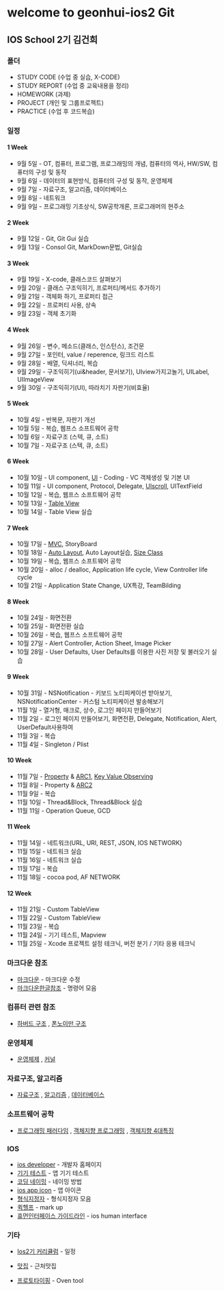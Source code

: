 # welcome to geonhui-ios2 Git
## IOS School 2기 김건희

### 폴더
 - STUDY CODE (수업 중 실습,  X-CODE)
 - STUDY REPORT (수업 중 교육내용을 정리)
 - HOMEWORK (과제)
 - PROJECT (개인 및 그룹프로젝트)
 - PRACTICE (수업 후 코드복습)

### 일정
#### 1 Week
* 9월 5일 - OT, 컴퓨터, 프로그램,  프로그래밍의 개념, 컴퓨터의 역사, HW/SW, 컴퓨터의 구성 및 동작
* 9월 6일 - 데이터의 표현방식, 컴퓨터의 구성 및 동작, 운영체제
* 9월 7일 - 자료구조, 알고리즘, 데이터베이스
* 9월 8일 - 네트워크
* 9월 9일 - 프로그래밍 기초상식, SW공학개론, 프로그래머의 현주소

#### 2 Week
* 9월 12일 - Git, Git Gui 실습
* 9월 13일 - Consol Git, MarkDown문법, Git실습

#### 3 Week
* 9월 19일 - X-code, 클래스코드 살펴보기
* 9월 20일 - 클래스 구조익히기, 프로퍼티/메서드 추가하기
* 9월 21일 - 객체화 하기, 프로퍼티 접근
* 9월 22일 - 프로퍼티 사용, 상속
* 9월 23일 - 객체 초기화

#### 4 Week
* 9월 26일 - 변수, 메소드(클래스, 인스턴스), 조건문
* 9월 27일 - 포인터, value / reperence, 링크드 리스트
* 9월 28일 - 배열, 딕셔너리, 복습
* 9월 29일 - 구조익히기(ui&header, 문서보기), UIview가지고놀기, UILabel, UIImageView
* 9월 30일 - 구조익히기(UI), 따라치기 자판기(비효율)

#### 5 Week
* 10월 4일 - 반복문, 자판기 개선
* 10월 5일 - 복습, 웹프스 소프트웨어 공학
* 10월 6일 - 자료구조 (스텍, 큐, 소트)
* 10월 7일 - 자료구조 (스텍, 큐, 소트)

#### 6 Week
* 10월 10일 - UI component, [UI] - Coding - VC 객체생성 및 기본 UI
* 10월 11일 - UI component, Protocol, Delegate, [UIscroll], UITextField
* 10월 12일 - 복습, 웹프스 소프트웨어 공학
* 10월 13일 - [Table View]
* 10월 14일 - Table View 실습

#### 7 Week
* 10월 17일 - [MVC], StoryBoard
* 10월 18일 - [Auto Layout], Auto Layout실습, [Size Class]
* 10월 19일 - 복습, 웹프스 소프트웨어 공학
* 10월 20일 - alloc / dealloc, Application life cycle, View Controller life cycle
* 10월 21일 - Application State Change, UX특강, TeamBilding

#### 8 Week
* 10월 24일 - 화면전환
* 10월 25일 - 화면전환 실습
* 10월 26일 - 복습, 웹프스 소프트웨어 공학
* 10월 27일 - Alert Controller, Action Sheet, Image Picker
* 10월 28일 - User Defaults, User Defaults를 이용한 사진 저장 및 불러오기 실습

#### 9 Week
* 10월 31일 - NSNotification - 키보드 노티피케이션 받아보기, NSNotificationCenter - 커스텀 노티피케이션 발송해보기				
* 11월 1일 - 열거형, 매크로, 상수, 로그인 페이지 만들어보기			
* 11월 2일 - 로그인 페이지 만들어보기, 화면전환, Delegate, Notification, Alert, UserDefault사용하여
* 11월 3일 - 복습
* 11월 4일 - Singleton / Plist	

#### 10 Week
* 11월 7일 - [Property] & [ARC1], [Key Value Observing]
* 11월 8일 - Property & [ARC2]	
* 11월 9일 - 복습
* 11월 10일 - Thread&Block, Thread&Block 실습 				
* 11월 11일 - Operation Queue, GCD

#### 11 Week
* 11월 14일 - 네트워크(URL, URI, REST, JSON, IOS NETWORK)
* 11월 15일 - 네트워크 실습
* 11월 16일 - 네트워크 실습
* 11월 17일 - 복습
* 11월 18일 - cocoa pod, AF NETWORK

#### 12 Week
* 11월 21일 - Custom TableView	
* 11월 22일 - Custom TableView	
* 11월 23일 - 복습
* 11월 24일 - 기기 테스트, Mapview
* 11월 25일 - Xcode 프로젝트 설정 테크닉, 버전 분기 / 기타 응용 테크닉	

### 마크다운 참조
* [마크다운] - 마크다운 수정
* [마크다운한글참조] - 명령어 모음

### 컴퓨터 관련 참조
* [하버드 구조]  , [폰노이만 구조] 

### 운영체제
* [운영체제]  , [커널]

### 자료구조, 알고리즘
* [자료구조]  , [알고리즘]  , [데이터베이스]

### 소프트웨어 공학
* [프로그래밍 패러다임]  , [객체지향 프로그래밍] , [객체지향 4대특징]

### IOS
* [ios developer] - 개발자 홈페이지
* [기기 테스트] - 앱 기기 테스트
* [코딩 네이밍] - 네이밍 방법
* [ios app icon] - 앱 아이콘
* [형식지정자] - 형식지정자 모음
* [퀵헬프] - mark up
* [휴먼인터페이스 가이드라인] - ios human interface

### 기타
* [Ios2기 커리큘럼] - 일정
* [맛집] - 근처맛집
* [프로토타이핑] - Oven tool

   [ios developer]: <https://developer.apple.com/>
   [기기 테스트]: <http://lab.anybuild.co.kr/page/basic_app2>
   [ios app icon]: <http://icon.angrymarmot.org/index.html#61244f3c69224441a3b3>
   [Key Value Observing]: <https://developer.apple.com/library/content/documentation/Cocoa/Conceptual/KeyValueObserving/KeyValueObserving.html>
   [ARC2]: <https://soulpark.wordpress.com/2013/07/25/ios-arc-from-top-developer/>
   [ARC1]: <http://j2enty.tistory.com/entry/iOS-ARCAutomatic-Reference-Counting-1>
   [Property]: <http://10apps.tistory.com/14>
   [휴먼인터페이스 가이드라인]: <http://www.slideshare.net/stevenbrown374/ios-hig-40409821>
   [프로토타이핑]: <https://ovenapp.io>
   [Auto Layout]: <https://goo.gl/yX2NdF>
   [Size Class]: <https://goo.gl/cHzzoJ>
   [UI]: <http://blog.daum.net/sualchi/13720258>
   [MVC]: <http://j2enty.tistory.com/entry/Stanford-iOS-1-MVC-and-Intro-To-Objective-C>
   [Table View]: <http://j2enty.tistory.com/entry/iOS-TableView>
   [UIscroll]: <http://greenalice.tistory.com/225>
   [마크다운]: <https://stackedit.io/editor#>
   [운영체제]: <https://goo.gl/4UaIWu>
   [퀵헬프]: <https://developer.apple.com/library/content/documentation/Xcode/Reference/xcode_markup_formatting_ref/SymbolDocumentation.html>
   [프로그래밍 패러다임]: <https://goo.gl/JyjX1H>
   [객체지향 프로그래밍]: <https://goo.gl/AtI3vN>
   [객체지향 4대특징]: <http://psh85a.tistory.com/entry/c%EA%B0%9D%EC%B2%B4%EC%A7%80%ED%96%A5-%ED%94%84%EB%A1%9C%EA%B7%B8%EB%9E%A8%EC%9D%98-4%EB%8C%80-%ED%8A%B9%EC%A7%95>
   [커널]: <https://goo.gl/CG9zir>
   [자료구조]:<https//goo.gl/f807Vo>
   [데이터베이스]: <https//goo.gl/tjpqqq>
   [알고리즘]:<https//goo.gl/GRz6tA>
   [마크다운한글참조]: <https://www.evernote.com/shard/s3/sh/128acb97-d3c5-4eda-aa1b-c71ecd2f3a15/54a14ebd5d4ce7507bf78e5af640d0e9>
   [Ios2기 커리큘럼]: <https://docs.google.com/spreadsheets/d/1XYvfdoR1tBto0jA2zoK8QDxZWvkTFsRNPcKYIBqhkUQ/edit#gid=0>
   [맛집]: <https://drive.google.com/open?id=1rBqgIDPhz2_KDAAnH-KDVB2nNEU>
   [코딩 네이밍]: <http://redleaf.tistory.com/20>
   [형식지정자]: <http://alvinalexander.com/programming/printf-format-cheat-sheet>
   [하버드 구조]: <https://goo.gl/oA9r6r>
   [폰노이만 구조]: <https://goo.gl/k80z38>
